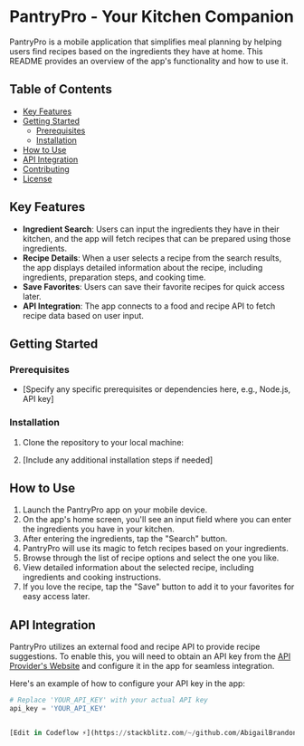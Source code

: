 # PantryPro - Your Kitchen Companion

PantryPro is a mobile application that simplifies meal planning by helping users find recipes based on the ingredients they have at home. This README provides an overview of the app's functionality and how to use it.

## Table of Contents
- [Key Features](#key-features)
- [Getting Started](#getting-started)
  - [Prerequisites](#prerequisites)
  - [Installation](#installation)
- [How to Use](#how-to-use)
- [API Integration](#api-integration)
- [Contributing](#contributing)
- [License](#license)

## Key Features
- **Ingredient Search**: Users can input the ingredients they have in their kitchen, and the app will fetch recipes that can be prepared using those ingredients.
- **Recipe Details**: When a user selects a recipe from the search results, the app displays detailed information about the recipe, including ingredients, preparation steps, and cooking time.
- **Save Favorites**: Users can save their favorite recipes for quick access later.
- **API Integration**: The app connects to a food and recipe API to fetch recipe data based on user input.

## Getting Started
### Prerequisites
- [Specify any specific prerequisites or dependencies here, e.g., Node.js, API key]

### Installation
1. Clone the repository to your local machine:


2. [Include any additional installation steps if needed]

## How to Use
1. Launch the PantryPro app on your mobile device.
2. On the app's home screen, you'll see an input field where you can enter the ingredients you have in your kitchen.
3. After entering the ingredients, tap the "Search" button.
4. PantryPro will use its magic to fetch recipes based on your ingredients.
5. Browse through the list of recipe options and select the one you like.
6. View detailed information about the selected recipe, including ingredients and cooking instructions.
7. If you love the recipe, tap the "Save" button to add it to your favorites for easy access later.

## API Integration
PantryPro utilizes an external food and recipe API to provide recipe suggestions. To enable this, you will need to obtain an API key from the [API Provider's Website](https://api-provider-url.com) and configure it in the app for seamless integration.

Here's an example of how to configure your API key in the app:
```python
# Replace 'YOUR_API_KEY' with your actual API key
api_key = 'YOUR_API_KEY'


[Edit in Codeflow ⚡️](https://stackblitz.com/~/github.com/AbigailBrandon/Pantry-Pro-Responsive-Website)
